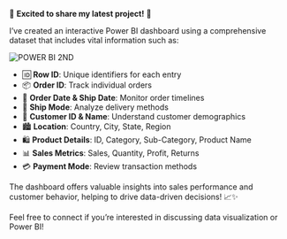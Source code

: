 🚀 **Excited to share my latest project!** 🎉

I’ve created an interactive Power BI dashboard using a comprehensive dataset that includes vital information such as:

![POWER BI 2ND ](https://github.com/user-attachments/assets/55043e27-ee1d-43df-b7a6-220b4b1dba8e)



- 🆔 **Row ID**: Unique identifiers for each entry
- 📦 **Order ID**: Track individual orders
- 📅 **Order Date & Ship Date**: Monitor order timelines
- 🚚 **Ship Mode**: Analyze delivery methods
- 👤 **Customer ID & Name**: Understand customer demographics
- 🏙️ **Location**: Country, City, State, Region
- 🛍️ **Product Details**: ID, Category, Sub-Category, Product Name
- 📊 **Sales Metrics**: Sales, Quantity, Profit, Returns
- 💳 **Payment Mode**: Review transaction methods

The dashboard offers valuable insights into sales performance and customer behavior, helping to drive data-driven decisions! 📈✨

Feel free to connect if you’re interested in discussing data visualization or Power BI! 

